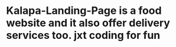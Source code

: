 # Kalapa-Landing-Page is a food website and it also offer delivery services too. jxt coding for fun 

